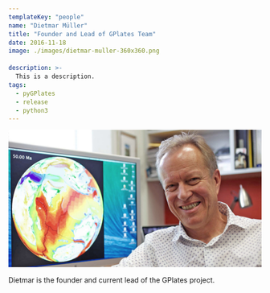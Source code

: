 ```yaml
---
templateKey: "people"
name: "Dietmar Müller"
title: "Founder and Lead of GPlates Team"
date: 2016-11-18
image: ./images/dietmar-muller-360x360.png

description: >-
  This is a description.
tags:
  - pyGPlates
  - release
  - python3
---
```


![Dietmar Müller](./images/dietmar-muller-1200x650.png)

Dietmar is the founder and current lead of the GPlates project.
